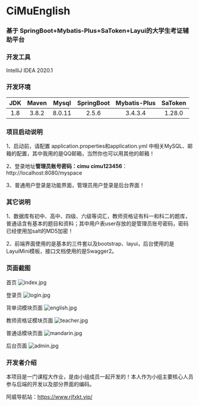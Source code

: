 # CiMuEnglish
### 基于 SpringBoot+Mybatis-Plus+SaToken+Layui的大学生考证辅助平台

### 开发工具

IntelliJ IDEA 2020.1

### 开发环境

| JDK | Maven| Mysql  | SpringBoot | Mybatis-Plus | SaToken| 
| :-------------: |:-------------:| :-------------:| :-------------:|:-------------:| :-------------:|
| 1.8  | 3.8.2 | 8.0.11| 2.5.6 | 3.4.3.4 | 1.28.0 | 

### 项目启动说明

1、启动前，请配置 application.properties和application.yml 中相关MySQL、邮箱的配置，其中我用的是QQ邮箱，当然你也可以用其他的邮箱！

2、登录地址**管理员账号密码：cimu cimu123456**：http://localhost:8080/myspace

3、普通用户登录是功能界面，管理员用户登录是后台界面！

### 其它说明

1、数据库有初中、高中、四级、六级等词汇，教师资格证有科一和科二的题库，普通话含有基本的题目和资料；其中用户表user存放的是管理员账号密码，密码已经使用加salt的MD5加密！

2、前端界面使用的是基本的三件套以及bootstrap、layui，后台使用的是LayuiMini模板，接口文档使用的是Swagger2。

### 页面截图
首页
![index.jpg](http://imgtu.aiyunkj.com/2022/05/20/b6210ccd82e2b.jpg)

登录页
![login.jpg](http://imgtu.aiyunkj.com/2022/05/20/b99a574353143.jpg)

背单词模块页面
![english.jpg](http://imgtu.aiyunkj.com/2022/05/20/ad22ef8e15851.jpg)

教师资格证模块页面
![teacher.jpg](http://imgtu.aiyunkj.com/2022/05/20/ec09a12470f65.jpg)

普通话模块页面
![mandarin.jpg](http://imgtu.aiyunkj.com/2022/05/20/db92b6ccbba95.jpg)

后台页面
![admin.jpg](http://imgtu.aiyunkj.com/2022/05/20/e76c2239af3f2.jpg)

### 开发者介绍

本项目是一门课程大作业，是由小组成员一起开发的！本人作为小组主要核心人员参与后端的开发以及部分界面的编码。

阿威导航站：https://www.rjfxkt.vip/
